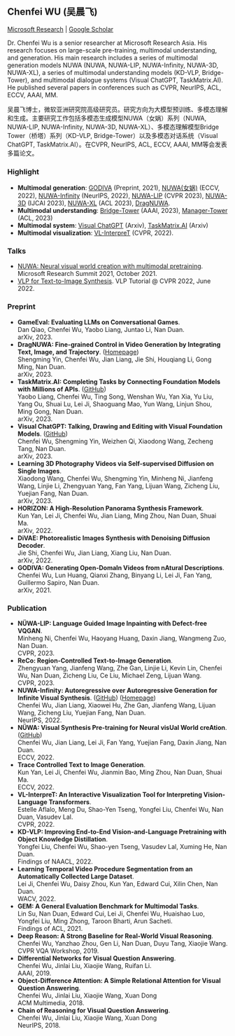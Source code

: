 ## Chenfei WU (吴晨飞) 
[Microsoft Research](https://www.microsoft.com/en-us/research/people/chewu/) \| [Google Scholar](https://scholar.google.com/citations?hl=zh-CN&user=1YlFL5UAAAAJ) 


Dr. Chenfei Wu is a senior researcher at Microsoft Research Asia. His research focuses on large-scale pre-training, multimodal understanding, and generation. His main research includes a series of multimodal generation models NUWA (NUWA, NUWA-LIP, NUWA-Infinity, NUWA-3D, NUWA-XL), a series of multimodal understanding models (KD-VLP, Bridge-Tower), and multimodal dialogue systems (Visual ChatGPT, TaskMatrix.AI). He published several papers in conferences such as CVPR, NeurIPS, ACL, ECCV, AAAI, MM.

吴晨飞博士，微软亚洲研究院高级研究员。研究方向为大模型预训练、多模态理解和生成。主要研究工作包括多模态生成模型NUWA（女娲）系列（NUWA, NUWA-LIP, NUWA-Infinity, NUWA-3D, NUWA-XL）、多模态理解模型Bridge Tower（桥塔）系列（KD-VLP, Bridge-Tower）以及多模态对话系统（Visual ChatGPT, TaskMatrix.AI）。在CVPR, NeurIPS, ACL, ECCV, AAAI, MM等会发表多篇论文。

### Highlight


- **Multimodal generation**: [GODIVA](https://arxiv.org/abs/2104.14806) (Preprint, 2021), [NUWA(女娲)](https://arxiv.org/abs/2111.12417) (ECCV, 2022), [NUWA-Infinity](https://arxiv.org/abs/2207.09814) (NeurIPS, 2022), [NUWA-LIP](https://arxiv.org/abs/2202.05009) (CVPR 2023), [NUWA-3D](https://arxiv.org/abs/2302.10781) (IJCAI 2023), [NUWA-XL](https://arxiv.org/abs/2303.12346) (ACL 2023), [DragNUWA](https://arxiv.org/abs/2308.08089).
- **Multimodal understanding**:  [Bridge-Tower](https://arxiv.org/abs/2206.08657) (AAAI, 2023), [Manager-Tower]() (ACL, 2023)
- **Multimodal system**: [Visual ChatGPT](https://arxiv.org/abs/2303.04671) (Arxiv), [TaskMatrix.AI](https://arxiv.org/abs/2303.16434) (Arxiv)
- **Multimodal visualization**: [VL-InterpreT](https://openaccess.thecvf.com/content/CVPR2022/papers/Aflalo_VL-InterpreT_An_Interactive_Visualization_Tool_for_Interpreting_Vision-Language_Transformers_CVPR_2022_paper.pdf) (CVPR, 2022).



### Talks

- [NUWA: Neural visual world creation with multimodal pretraining](https://www.microsoft.com/en-us/research/video/research-talk-nuwa-neural-visual-world-creation-with-multimodal-pretraining/). Microsoft Research Summit 2021, October 2021.
- [VLP for Text-to-Image Synthesis](https://www.microsoft.com/en-us/research/video/vlp-tutorial-cvpr-2022-vlp-for-text-to-image-synthesis/). VLP Tutorial @ CVPR 2022, June 2022.



### Preprint

- **GameEval: Evaluating LLMs on Conversational Games**.
  <br> Dan Qiao, Chenfei Wu, Yaobo Liang, Juntao Li, Nan Duan.
  <br> arXiv, 2023.
- **DragNUWA: Fine-grained Control in Video Generation by Integrating Text, Image, and Trajectory**. ([Homepage](https://www.microsoft.com/en-us/research/project/dragnuwa/))
  <br> Shengming Yin, Chenfei Wu, Jian Liang, Jie Shi, Houqiang Li, Gong Ming, Nan Duan.
  <br> arXiv, 2023.
- **TaskMatrix.AI: Completing Tasks by Connecting Foundation Models with Millions of APIs**. ([GitHub](https://github.com/microsoft/visual-chatgpt/tree/main/TaskMatrix.AI))
  <br> Yaobo Liang, Chenfei Wu, Ting Song, Wenshan Wu, Yan Xia, Yu Liu, Yang Ou, Shuai Lu, Lei Ji, Shaoguang Mao, Yun Wang, Linjun Shou, Ming Gong, Nan Duan.
  <br> arXiv, 2023.
- **Visual ChatGPT: Talking, Drawing and Editing with Visual Foundation Models**. ([GitHub](https://github.com/microsoft/visual-chatgpt))
  <br> Chenfei Wu, Shengming Yin, Weizhen Qi, Xiaodong Wang, Zecheng Tang, Nan Duan.
  <br> arXiv, 2023.
- **Learning 3D Photography Videos via Self-supervised Diffusion on Single Images**.
  <br> Xiaodong Wang, Chenfei Wu, Shengming Yin, Minheng Ni, Jianfeng Wang, Linjie Li, Zhengyuan Yang, Fan Yang, Lijuan Wang, Zicheng Liu, Yuejian Fang, Nan Duan.
  <br> arXiv, 2023.
- **HORIZON: A High-Resolution Panorama Synthesis Framework**.
  <br> Kun Yan, Lei Ji, Chenfei Wu, Jian Liang, Ming Zhou, Nan Duan, Shuai Ma.
  <br> arXiv, 2022.
- **DiVAE: Photorealistic Images Synthesis with Denoising Diffusion Decoder**.
  <br> Jie Shi, Chenfei Wu, Jian Liang, Xiang Liu, Nan Duan.
  <br> arXiv, 2022.
- **GODIVA: Generating Open-DomaIn Videos from nAtural Descriptions**.
  <br> Chenfei Wu, Lun Huang, Qianxi Zhang, Binyang Li, Lei Ji, Fan Yang, Guillermo Sapiro, Nan Duan. 
  <br> arXiv, 2021.


### Publication


<!-- - ``ArXiv Preprint`` [Visual chatgpt: Talking, drawing and editing with visual foundation models](https://arxiv.org/abs/2303.04671), **Chenfei Wu**, Shengming Yin, Weizhen Qi, Xiaodong Wang, Zecheng Tang, Nan Duan \| [![](https://img.shields.io/github/stars/chenfei-wu/TaskMatrix?style=social&label=Github+Stars)](https://github.com/chenfei-wu/TaskMatrix)

- ``ECCV`` [Nüwa: Visual synthesis pre-training for neural visual world creation](https://link.springer.com/chapter/10.1007/978-3-031-19787-1_41), **Chenfei Wu**, Jian Liang, Lei Ji, Fan Yang, Yuejian Fang, Daxin Jiang, Nan Duan \| [![](https://img.shields.io/github/stars/microsoft/NUWA?style=social&label=Github+Stars)](https://github.com/microsoft/NUWA.git)

- ``ArXiv Preprint`` [Godiva: Generating open-domain videos from natural descriptions](https://arxiv.org/abs/2104.14806), **Chenfei Wu**, Lun Huang, Qianxi Zhang, Binyang Li, Lei Ji, Fan Yang, Guillermo Sapiro, Nan Duan

- ``ArXiv Preprint`` [Taskmatrix. ai: Completing tasks by connecting foundation models with millions of apis](https://arxiv.org/abs/2303.16434), Yaobo Liang, **Chenfei Wu**, Ting Song, Wenshan Wu, Yan Xia, Yu Liu, Yang Ou, Shuai Lu, Lei Ji, Shaoguang Mao, Yun Wang, Linjun Shou, Ming Gong, Nan Duan \| [![](https://img.shields.io/github/stars/chenfei-wu/TaskMatrix?style=social&label=Github+Stars)](https://github.com/chenfei-wu/TaskMatrix)

- ``ACM MM`` [Object-difference attention: A simple relational attention for visual question answering](https://dl.acm.org/doi/abs/10.1145/3240508.3240513), **Chenfei Wu**, Jinlai Liu, Xiaojie Wang, Xuan Dong

- ``NeurIPS`` [Chain of reasoning for visual question answering](https://proceedings.neurips.cc/paper_files/paper/2018/hash/31fefc0e570cb3860f2a6d4b38c6490d-Abstract.html), **Chenfei Wu**, Jinlai Liu, Xiaojie Wang, Xuan Dong

- ``CVPR`` [Reco: Region-controlled text-to-image generation](https://openaccess.thecvf.com/content/CVPR2023/html/Yang_ReCo_Region-Controlled_Text-to-Image_Generation_CVPR_2023_paper.html), Zhengyuan Yang, Jianfeng Wang, Zhe Gan, Linjie Li, Kevin Lin, **Chenfei Wu**, Nan Duan, Zicheng Liu, Ce Liu, Michael Zeng, Lijuan Wang

- ``AAAI`` [Differential networks for visual question answering](https://ojs.aaai.org/index.php/AAAI/article/view/4930), **Chenfei Wu**, Jinlai Liu, Xiaojie Wang, Ruifan Li

- ``AAAI`` [Bridgetower: Building bridges between encoders in vision-language representation learning](https://ojs.aaai.org/index.php/AAAI/article/view/26263), Xiao Xu, **Chenfei Wu**, Shachar Rosenman, Vasudev Lal, Wanxiang Che, Nan Duan \| [![](https://img.shields.io/github/stars/microsoft/BridgeTower?style=social&label=Github+Stars)](https://github.com/microsoft/BridgeTower)

- ``ACL`` [NUWA-XL: Diffusion over diffusion for extremely long video generation](https://arxiv.org/abs/2303.12346), Shengming Yin, **Chenfei Wu**, Huan Yang, Jianfeng Wang, Xiaodong Wang, Minheng Ni, Zhengyuan Yang, Linjie Li, Shuguang Liu, Fan Yang, Jianlong Fu, Gong Ming, Lijuan Wang, Zicheng Liu, Houqiang Li, Nan Duan

- ``Arxiv Preprint`` [Dragnuwa: Fine-grained control in video generation by integrating text, image, and trajectory](https://arxiv.org/abs/2308.08089), Shengming Yin, **Chenfei Wu**, Jian Liang, Jie Shi, Houqiang Li, Gong Ming, Nan Duan \| [![](https://img.shields.io/github/stars/ProjectNUWA/DragNUWA?style=social&label=Github+Stars)](https://github.com/ProjectNUWA/DragNUWA)

- ``NeurIPS`` [NUWA-Infinity: Autoregressive over autoregressive generation for infinite visual synthesis](https://proceedings.neurips.cc/paper_files/paper/2022/hash/6358cd0cd6607fdf4870595795eb1710-Abstract-Conference.html), Jian Liang, **Chenfei Wu**, Xiaowei Hu, Zhe Gan, Jianfeng Wang, Lijuan Wang, Zicheng Liu, Yuejian Fang, Nan Duan \| [![](https://img.shields.io/github/stars/microsoft/NUWA?style=social&label=Github+Stars)](https://github.com/microsoft/NUWA.git)

- ``CVPR`` [Vl-interpret: An interactive visualization tool for interpreting vision-language transformers](https://openaccess.thecvf.com/content/CVPR2022/html/Aflalo_VL-InterpreT_An_Interactive_Visualization_Tool_for_Interpreting_Vision-Language_Transformers_CVPR_2022_paper.html), Estelle Aflalo, Meng Du, Shao-Yen Tseng, Yongfei Liu, **Chenfei Wu**, Nan Duan, Vasudev Lal

- ``ACL`` [Kd-vlp: Improving end-to-end vision-and-language pretraining with object knowledge distillation](https://arxiv.org/abs/2109.10504), Yongfei Liu, Chenfei Wu, Shao-yen Tseng, Vasudev Lal, Xuming He, Nan Duan

- ``Arxiv Preprint`` [Low-code llm: Visual programming over llms](https://arxiv.org/abs/2304.08103), Yuzhe Cai, Shaoguang Mao, Wenshan Wu, Zehua Wang, Yaobo Liang, Tao Ge, **Chenfei Wu**, Wang You, Ting Song, Yan Xia, Jonathan Tien, Nan Duan

- ``Arxiv Preprint`` [Divae: Photorealistic images synthesis with denoising diffusion decoder](https://arxiv.org/abs/2206.00386), Jie Shi, Chenfei Wu, Jian Liang, Xiang Liu, Nan Duan

- ``Arxiv Preprint`` [Learning to program with natural language](https://arxiv.org/abs/2304.10464), Yiduo Guo, Yaobo Liang, Chenfei Wu, Wenshan Wu, Dongyan Zhao, Nan Duan

- ``CVPR`` [NUWA-LIP: language-guided image inpainting with defect-free VQGAN](https://arxiv.org/abs/2202.05009), Minheng Ni, **Chenfei Wu**, Haoyang Huang, Daxin Jiang, Wangmeng Zuo, Nan Duan

- ``ACL`` [GEM: A general evaluation benchmark for multimodal tasks](https://arxiv.org/abs/2106.09889), Lin Su, Nan Duan, Edward Cui, Lei Ji, **Chenfei Wu**, Huaishao Luo, Yongfei Liu, Ming Zhong, Taroon Bharti, Arun Sacheti

- ``WACV`` [Learning temporal video procedure segmentation from an automatically collected large dataset](https://openaccess.thecvf.com/content/WACV2022/html/Ji_Learning_Temporal_Video_Procedure_Segmentation_From_an_Automatically_Collected_Large_WACV_2022_paper.html), Lei Ji, **Chenfei Wu**, Daisy Zhou, Kun Yan, Edward Cui, Xilin Chen, Nan Duan


- ``CVPR Workshop`` [Deep reason: A strong baseline for real-world visual reasoning](https://arxiv.org/abs/1905.10226), Chenfei Wu, Yanzhao Zhou, Gen Li, Nan Duan, Duyu Tang, Xiaojie Wang

- ``Arxiv Preprint`` [EIPE-text: Evaluation-Guided Iterative Plan Extraction for Long-Form Narrative Text Generation](https://arxiv.org/abs/1905.10226), Chenfei Wu, Yanzhao Zhou, Gen Li, Nan Duan, Duyu Tang, Xiaojie Wang

- ``ICLR 2024`` [LayoutNUWA: Revealing the Hidden Layout Expertise of Large Language Models](https://arxiv.org/abs/2309.09506), Zecheng Tang, **Chenfei Wu**, Juntao Li, Nan Duan \| [![](https://img.shields.io/github/stars/ProjectNUWA/LayoutNUWA?style=social&label=Github+Stars)](https://github.com/ProjectNUWA/LayoutNUWA) -->


- **NÜWA-LIP: Language Guided Image Inpainting with Defect-free VQGAN**.
  <br> Minheng Ni, Chenfei Wu, Haoyang Huang, Daxin Jiang, Wangmeng Zuo, Nan Duan. 
  <br> CVPR, 2023.
- **ReCo: Region-Controlled Text-to-Image Generation**.
  <br> Zhengyuan Yang, Jianfeng Wang, Zhe Gan, Linjie Li, Kevin Lin, Chenfei Wu, Nan Duan, Zicheng Liu, Ce Liu, Michael Zeng, Lijuan Wang.
  <br> CVPR, 2023.
- **NUWA-Infinity: Autoregressive over Autoregressive Generation for Infinite Visual Synthesis**. ([GitHub](https://github.com/microsoft/NUWA)) ([Homepage](https://nuwa-infinity.microsoft.com/))
  <br> Chenfei Wu, Jian Liang, Xiaowei Hu, Zhe Gan, Jianfeng Wang, Lijuan Wang, Zicheng Liu, Yuejian Fang, Nan Duan. 
  <br> NeurIPS, 2022.
- **NÜWA: Visual Synthesis Pre-training for Neural visUal World creAtion**. ([GitHub](https://github.com/microsoft/NUWA))
  <br> Chenfei Wu, Jian Liang, Lei Ji, Fan Yang, Yuejian Fang, Daxin Jiang, Nan Duan. 
  <br> ECCV, 2022.
- **Trace Controlled Text to Image Generation**.
  <br> Kun Yan, Lei Ji, Chenfei Wu, Jianmin Bao, Ming Zhou, Nan Duan, Shuai Ma. 
  <br> ECCV, 2022.
- **VL-InterpreT: An Interactive Visualization Tool for Interpreting Vision-Language Transformers**.
  <br> Estelle Aflalo, Meng Du, Shao-Yen Tseng, Yongfei Liu, Chenfei Wu, Nan Duan, Vasudev Lal. 
  <br> CVPR, 2022.
- **KD-VLP: Improving End-to-End Vision-and-Language Pretraining with Object Knowledge Distillation**.
  <br> Yongfei Liu, Chenfei Wu, Shao-yen Tseng, Vasudev Lal, Xuming He, Nan Duan. 
  <br> Findings of NAACL, 2022.
- **Learning Temporal Video Procedure Segmentation from an Automatically Collected Large Dataset**.
  <br> Lei Ji, Chenfei Wu, Daisy Zhou, Kun Yan, Edward Cui, Xilin Chen, Nan Duan. 
  <br> WACV, 2022.
- **GEM: A General Evaluation Benchmark for Multimodal Tasks**.
  <br> Lin Su, Nan Duan, Edward Cui, Lei Ji, Chenfei Wu, Huaishao Luo, Yongfei Liu, Ming Zhong, Taroon Bharti, Arun Sacheti. 
  <br> Findings of ACL, 2021.
- **Deep Reason: A Strong Baseline for Real-World Visual Reasoning**.
  <br> Chenfei Wu, Yanzhao Zhou, Gen Li, Nan Duan, Duyu Tang, Xiaojie Wang. 
  <br> CVPR VQA Workshop, 2019.
- **Differential Networks for Visual Question Answering**.
  <br> Chenfei Wu, Jinlai Liu, Xiaojie Wang, Ruifan Li. 
  <br> AAAI, 2019.
- **Object-Difference Attention: A Simple Relational Attention for Visual Question Answering**.
  <br> Chenfei Wu, Jinlai Liu, Xiaojie Wang, Xuan Dong
  <br> ACM Multimedia, 2018.
- **Chain of Reasoning for Visual Question Answering**.
  <br> 	Chenfei Wu, Jinlai Liu, Xiaojie Wang, Xuan Dong
  <br> NeurIPS, 2018.
